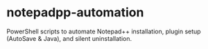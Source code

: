 # notepadpp-automation
PowerShell scripts to automate Notepad++ installation, plugin setup (AutoSave &amp; Java), and silent uninstallation.
